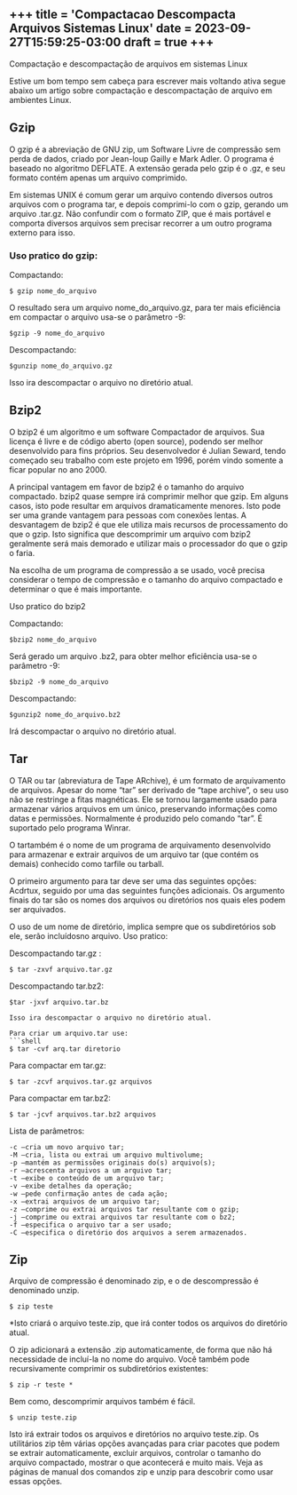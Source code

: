 +++
title = 'Compactacao Descompacta Arquivos Sistemas Linux'
date = 2023-09-27T15:59:25-03:00
draft = true
+++
---

Compactação e descompactação de arquivos em sistemas Linux 

Estive um bom tempo sem cabeça para escrever mais voltando ativa segue abaixo um artigo sobre compactação e descompactação de arquivo em ambientes Linux.

## Gzip
O gzip é a abreviação de GNU zip, um Software Livre de compressão sem perda de 
dados, criado por Jean-loup Gailly e Mark Adler. O programa é baseado no 
algoritmo DEFLATE. A extensão gerada pelo gzip é o .gz, e seu formato contém 
apenas um arquivo comprimido. 

Em sistemas UNIX é comum gerar um arquivo contendo diversos outros arquivos com
o programa tar, e depois comprimi-lo com o gzip, gerando um arquivo .tar.gz.
Não confundir com o formato ZIP, que é mais portável e comporta diversos 
arquivos sem precisar recorrer a um outro programa externo para isso.

### Uso pratico do gzip:

Compactando:
```shell
$ gzip nome_do_arquivo
```

O resultado sera um arquivo nome_do_arquivo.gz, para ter mais eficiência em compactar o arquivo usa-se o parâmetro -9:
```shell
$gzip -9 nome_do_arquivo
```

Descompactando:
```shell
$gunzip nome_do_arquivo.gz
```
Isso ira descompactar o arquivo no diretório atual.

## Bzip2

O bzip2 é um algoritmo e um software Compactador de arquivos. Sua licença é 
livre e de código aberto (open source), podendo ser melhor desenvolvido para 
fins próprios. Seu desenvolvedor é Julian Seward, tendo começado seu trabalho 
com este projeto em 1996, porém vindo somente a ficar popular no ano 2000. 

A principal vantagem em favor de bzip2 é o tamanho do arquivo compactado. bzip2
quase sempre irá comprimir melhor que gzip. Em alguns casos, isto pode resultar
em arquivos dramaticamente menores. Isto pode ser uma grande vantagem para 
pessoas com conexões lentas. A desvantagem de bzip2 é que ele utiliza mais 
recursos de processamento do que o gzip. Isto significa que descomprimir um 
arquivo com bzip2 geralmente será mais demorado e utilizar mais o processador 
do que o gzip o faria. 

Na escolha de um programa de compressão a se usado, você precisa considerar o 
tempo de compressão e o tamanho do arquivo compactado e determinar o que é 
mais importante.

Uso pratico do bzip2

Compactando:
```shell
$bzip2 nome_do_arquivo
```

Será gerado um arquivo .bz2, para obter melhor eficiência usa-se o parâmetro -9:
```shell
$bzip2 -9 nome_do_arquivo
```

Descompactando:
```shell
$gunzip2 nome_do_arquivo.bz2
```
Irá descompactar o arquivo no diretório atual.

## Tar

O TAR ou tar (abreviatura de Tape ARchive), é um formato de arquivamento de 
arquivos. Apesar do nome “tar” ser derivado de “tape archive”, o seu uso não 
se restringe a fitas magnéticas. Ele se tornou largamente usado para armazenar
vários arquivos em um único, preservando informações como datas e permissões. 
Normalmente é produzido pelo comando “tar”. É suportado pelo programa Winrar. 

O tartambém é o nome de um programa de arquivamento desenvolvido para armazenar 
e extrair arquivos de um arquivo tar (que contém os demais) conhecido como 
tarfile ou tarball. 

O primeiro argumento para tar deve ser uma das seguintes opções: Acdrtux, 
seguido por uma das seguintes funções adicionais. Os argumento finais do tar 
são os nomes dos arquivos ou diretórios nos quais eles podem ser arquivados. 

O uso de um nome de diretório, implica sempre que os subdiretórios sob ele, 
serão incluídosno arquivo. Uso pratico:

Descompactando tar.gz :
```shell
$ tar -zxvf arquivo.tar.gz
```
Descompactando tar.bz2:
```shell 
$tar -jxvf arquivo.tar.bz

Isso ira descompactar o arquivo no diretório atual. 

Para criar um arquivo.tar use:
```shell
$ tar -cvf arq.tar diretorio
```

Para compactar em tar.gz:
```shell
$ tar -zcvf arquivos.tar.gz arquivos
```
Para compactar em tar.bz2:
```shell
$ tar -jcvf arquivos.tar.bz2 arquivos
```

Lista de parâmetros:
```
-c –cria um novo arquivo tar;
-M –cria, lista ou extrai um arquivo multivolume;
-p –mantém as permissões originais do(s) arquivo(s);
-r –acrescenta arquivos a um arquivo tar;
-t –exibe o conteúdo de um arquivo tar;
-v –exibe detalhes da operação;
-w –pede confirmação antes de cada ação;
-x –extrai arquivos de um arquivo tar;
-z –comprime ou extrai arquivos tar resultante com o gzip;
-j –comprime ou extrai arquivos tar resultante com o bz2;
-f –especifica o arquivo tar a ser usado;
-C –especifica o diretório dos arquivos a serem armazenados.
```

## Zip

Arquivo de compressão é denominado zip, e o de descompressão é denominado unzip.
```shell
$ zip teste 
```

*Isto criará o arquivo teste.zip, que irá conter todos os arquivos do diretório 
atual. 

O zip adicionará a extensão .zip automaticamente, de forma que não há 
necessidade de incluí-la no nome do arquivo. Você também pode recursivamente 
comprimir os subdiretórios existentes:
```shell
$ zip -r teste *
```

Bem como, descomprimir arquivos também é fácil.
```shell
$ unzip teste.zip
```

Isto irá extrair todos os arquivos e diretórios no arquivo teste.zip. 
Os utilitários zip têm várias opções avançadas para criar pacotes que podem 
se extrair automaticamente, excluir arquivos, controlar o tamanho do arquivo 
compactado, mostrar o que acontecerá e muito mais. Veja as páginas de manual 
dos comandos zip e unzip para descobrir como usar essas opções.